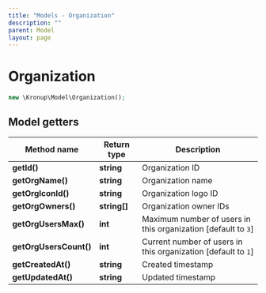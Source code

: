 ```yaml
---
title: "Models - Organization"
description: ""
parent: Model
layout: page
---
```


# Organization

```php
new \Kronup\Model\Organization();
```

## Model getters

Method name | Return type | Description
------------ | ------------- | -------------
**getId()** | **string** | Organization ID
**getOrgName()** | **string** | Organization name
**getOrgIconId()** | **string** | Organization logo ID
**getOrgOwners()** | **string[]** | Organization owner IDs
**getOrgUsersMax()** | **int** | Maximum number of users in this organization   [default to `3`]
**getOrgUsersCount()** | **int** | Current number of users in this organization   [default to `1`]
**getCreatedAt()** | **string** | Created timestamp
**getUpdatedAt()** | **string** | Updated timestamp

